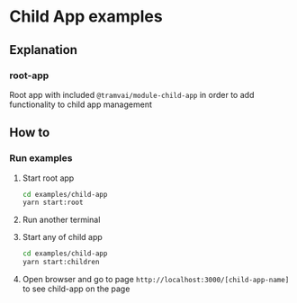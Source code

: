 # Child App examples

## Explanation

### root-app

Root app with included `@tramvai/module-child-app` in order to add functionality to child app management

## How to

### Run examples

1. Start root app

   ```sh
   cd examples/child-app
   yarn start:root
   ```

1. Run another terminal
1. Start any of child app

   ```sh
   cd examples/child-app
   yarn start:children
   ```

1. Open browser and go to page `http://localhost:3000/[child-app-name]` to see child-app on the page

